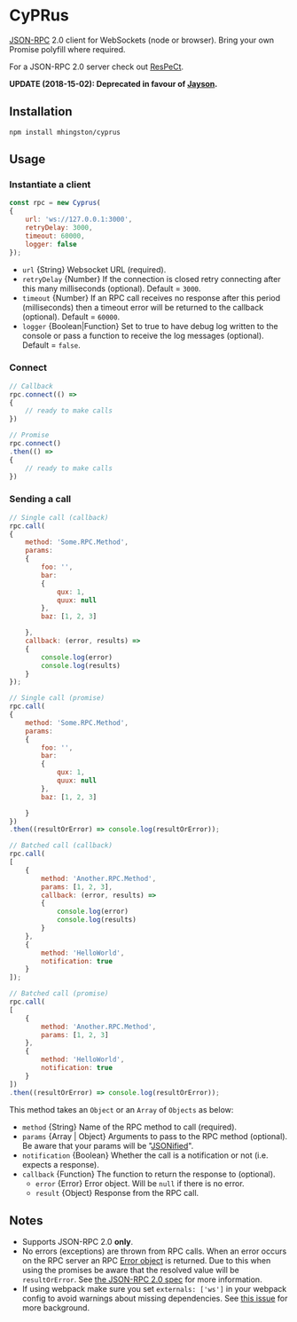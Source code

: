 # CyPRus

[JSON-RPC](http://www.jsonrpc.org/specification) 2.0 client for WebSockets (node or browser). Bring your own Promise polyfill where required.

For a JSON-RPC 2.0 server check out [ResPeCt](https://github.com/mhingston/respect).

**UPDATE (2018-15-02): Deprecated in favour of [Jayson](https://github.com/mhingston/jayson).**

## Installation

    npm install mhingston/cyprus
    
## Usage

### Instantiate a client

```javascript
const rpc = new Cyprus(
{
    url: 'ws://127.0.0.1:3000',
    retryDelay: 3000,
    timeout: 60000,
    logger: false
});
```
* `url` {String} Websocket URL (required).
* `retryDelay` {Number} If the connection is closed retry connecting after this many milliseconds (optional). Default = `3000`.
* `timeout` {Number} If an RPC call receives no response after this period (milliseconds) then a timeout error will be returned to the callback (optional). Default = `60000`.
* `logger` {Boolean|Function} Set to true to have debug log written to the console or pass a function to receive the log messages (optional). Default = `false`.

### Connect

```javascript
// Callback
rpc.connect(() =>
{
    // ready to make calls
})

// Promise
rpc.connect()
.then(() =>
{
    // ready to make calls
})
```

### Sending a call

```javascript
// Single call (callback)
rpc.call(
{
    method: 'Some.RPC.Method',
    params:
    {
        foo: '',
        bar:
        {
            qux: 1,
            quux: null
        },
        baz: [1, 2, 3]

    },
    callback: (error, results) =>
    {
        console.log(error)
        console.log(results)
    }
});

// Single call (promise)
rpc.call(
{
    method: 'Some.RPC.Method',
    params:
    {
        foo: '',
        bar:
        {
            qux: 1,
            quux: null
        },
        baz: [1, 2, 3]

    }
})
.then((resultOrError) => console.log(resultOrError));

// Batched call (callback)
rpc.call(
[
    {
        method: 'Another.RPC.Method',
        params: [1, 2, 3],
        callback: (error, results) =>
        {
            console.log(error)
            console.log(results)
        }
    },
    {
        method: 'HelloWorld',
        notification: true
    }
]);

// Batched call (promise)
rpc.call(
[
    {
        method: 'Another.RPC.Method',
        params: [1, 2, 3]
    },
    {
        method: 'HelloWorld',
        notification: true
    }
])
.then((resultOrError) => console.log(resultOrError));
```
This method takes an `Object` or an `Array` of `Objects` as below:

* `method` {String} Name of the RPC method to call (required).
* `params` {Array | Object} Arguments to pass to the RPC method (optional). Be aware that your params will be "[JSONified](https://developer.mozilla.org/en-US/docs/Web/JavaScript/Reference/Global_Objects/JSON/stringify)".
* `notification` {Boolean} Whether the call is a notification or not (i.e. expects a response).
* `callback` {Function} The function to return the response to (optional).
  * `error` {Error} Error object. Will be `null` if there is no error.
  * `result` {Object} Response from the RPC call.

## Notes

* Supports JSON-RPC 2.0 **only**.
* No errors (exceptions) are thrown from RPC calls. When an error occurs on the RPC server an RPC [Error object](http://www.jsonrpc.org/specification#error_object) is returned. Due to this when using the promises be aware that the resolved value will be `resultOrError`. See [the JSON-RPC 2.0 spec](http://www.jsonrpc.org/specification#response_object) for more information.
* If using webpack make sure you set `externals: ['ws']` in your webpack config to avoid warnings about missing dependencies. See [this issue](https://github.com/socketio/socket.io-client/issues/933) for more background.
